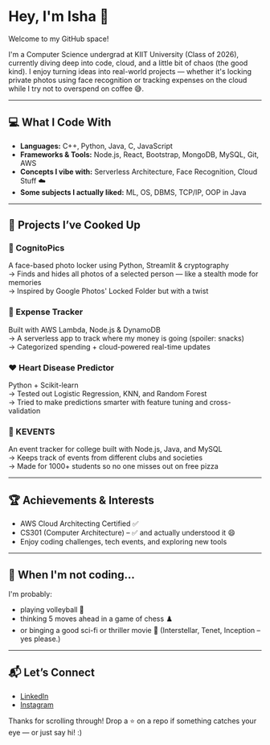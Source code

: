 # Hey, I'm Isha 👋

Welcome to my GitHub space!

I'm a Computer Science undergrad at KIIT University (Class of 2026), currently diving deep into code, cloud, and a little bit of chaos (the good kind). I enjoy turning ideas into real-world projects — whether it's locking private photos using face recognition or tracking expenses on the cloud while I try not to overspend on coffee 😅.

---

## 💻 What I Code With

- **Languages:** C++, Python, Java, C, JavaScript  
- **Frameworks & Tools:** Node.js, React, Bootstrap, MongoDB, MySQL, Git, AWS  
- **Concepts I vibe with:** Serverless Architecture, Face Recognition, Cloud Stuff ☁️  
- **Some subjects I actually liked:** ML, OS, DBMS, TCP/IP, OOP in Java  

---

## 🧠 Projects I’ve Cooked Up

### 🔐 CognitoPics  
A face-based photo locker using Python, Streamlit & cryptography  
→ Finds and hides all photos of a selected person — like a stealth mode for memories  
→ Inspired by Google Photos' Locked Folder but with a twist  

### 💸 Expense Tracker  
Built with AWS Lambda, Node.js & DynamoDB  
→ A serverless app to track where my money is going (spoiler: snacks)  
→ Categorized spending + cloud-powered real-time updates  

### ❤️ Heart Disease Predictor  
Python + Scikit-learn  
→ Tested out Logistic Regression, KNN, and Random Forest  
→ Tried to make predictions smarter with feature tuning and cross-validation  

### 📅 KEVENTS  
An event tracker for college built with Node.js, Java, and MySQL  
→ Keeps track of events from different clubs and societies  
→ Made for 1000+ students so no one misses out on free pizza  

---

## 🏆 Achievements & Interests

- AWS Cloud Architecting Certified ✅  
- CS301 (Computer Architecture) – ✅ and actually understood it 😄  
- Enjoy coding challenges, tech events, and exploring new tools

---

## 🎯 When I'm not coding...

I'm probably:
- playing volleyball 🏐  
- thinking 5 moves ahead in a game of chess ♟️  
- or binging a good sci-fi or thriller movie 🍿 (Interstellar, Tenet, Inception – yes please.)

---

## 📬 Let’s Connect

- [LinkedIn](https://www.linkedin.com/in/isha-raj-223184250/)  
- [Instagram](https://www.instagram.com/ishhaa_54/?__pwa=1)

Thanks for scrolling through! Drop a ⭐ on a repo if something catches your eye — or just say hi! :)
